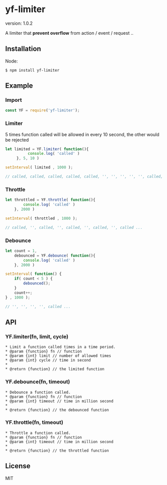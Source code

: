 # yf-limiter

  version: 1.0.2

  A limiter that **prevent overflow** from action / event / request ..

## Installation

  Node:

    $ npm install yf-limiter

## Example

### Import

```js
const YF = require('yf-limiter');
```

### Limiter
5 times function called will be allowed in every 10 second, the other would be rejected
```js
let limited = YF.limiter( function(){
          console.log( 'called' )
     }, 5, 10 )

setInterval( limited , 1000 );

// called, called, called, called, called, '', '', '', '', '', called, called ...
```

### Throttle
```js
let throttled = YF.throttle( function(){
        console.log( 'called' )
    }, 2000 )

setInterval( throttled , 1000 );

// called, '', called, '', called, '', called, '', called ...
```

### Debounce
```js
let count = 1,
    debounced = YF.debounce( function(){
        console.log( 'called' )
    }, 2000 )

setInterval( function() {
    if( count < 5 ) {
        debounced();
    }
    count++;
} , 1000 );

// '', '', '', '', called ...
```

## API

### YF.limiter(fn, limit, cycle)
```
* Limit a function called times in a time period.
* @param {function} fn // function
* @param {int} limit // number of allowed times
* @param {int} cycle // time in second
*
* @return {function} // the limited function
```

### YF.debounce(fn, timeout)
```
* Debounce a function called.
* @param {function} fn // function
* @param {int} timeout // time in million second
* 
* @return {function} // the debounced function
```

### YF.throttle(fn, timeout)
```
* Throttle a function called.
* @param {function} fn // function
* @param {int} timeout // time in million second
* 
* @return {function} // the throttled function
```



## License

  MIT
